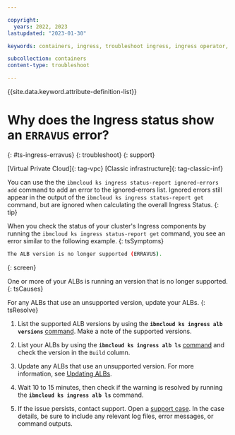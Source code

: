 ```yaml
---

copyright:
  years: 2022, 2023
lastupdated: "2023-01-30"

keywords: containers, ingress, troubleshoot ingress, ingress operator, ingress cluster operator, unsupported version, erravus

subcollection: containers
content-type: troubleshoot

---
```


{{site.data.keyword.attribute-definition-list}}



# Why does the Ingress status show an `ERRAVUS` error?
{: #ts-ingress-erravus}
{: troubleshoot}
{: support}

[Virtual Private Cloud]{: tag-vpc} [Classic infrastructure]{: tag-classic-inf}

You can use the the `ibmcloud ks ingress status-report ignored-errors add` command to add an error to the ignored-errors list. Ignored errors still appear in the output of the `ibmcloud ks ingress status-report get` command, but are ignored when calculating the overall Ingress Status.
{: tip}

When you check the status of your cluster's Ingress components by running the `ibmcloud ks ingress status-report get` command, you see an error similar to the following example.
{: tsSymptoms}

```sh
The ALB version is no longer supported (ERRAVUS).
```
{: screen}

One or more of your ALBs is running an version that is no longer supported.
{: tsCauses}

For any ALBs that use an unsupported version, update your ALBs.
{: tsResolve}


1. List the supported ALB versions by using the **`ibmcloud ks ingress alb versions`** [command](/docs/containers?topic=containers-kubernetes-service-cli#cs_alb_versions). Make a note of the supported versions.

1. List your ALBs by using the **`ibmcloud ks ingress alb ls`** [command](/docs/containers?topic=containers-kubernetes-service-cli#cs_albs) and check the version in the `Build` column.

1. Update any ALBs that use an unsupported version. For more information, see [Updating ALBs](/docs/containers?topic=containers-ingress-alb-manage#alb-update).

1. Wait 10 to 15 minutes, then check if the warning is resolved by running the **`ibmcloud ks ingress alb ls`** command.

1. If the issue persists, contact support. Open a [support case](/docs/get-support?topic=get-support-using-avatar). In the case details, be sure to include any relevant log files, error messages, or command outputs.



